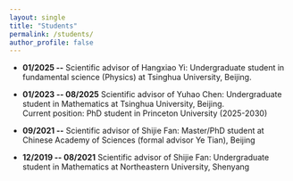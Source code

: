```yaml
---
layout: single
title: "Students"
permalink: /students/
author_profile: false
---
```


- **01/2025 --** Scientific advisor of Hangxiao Yi: Undergraduate student in fundamental science (Physics) at Tsinghua University, Beijing.

- **01/2023 -- 08/2025** Scientific advisor of Yuhao Chen: Undergraduate student in Mathematics at Tsinghua University, Beijing.  
  Current position: PhD student in Princeton University (2025-2030)

- **09/2021 --** Scientific advisor of Shijie Fan: Master/PhD student at Chinese Academy of Sciences (formal advisor Ye Tian), Beijing

- **12/2019 -- 08/2021** Scientific advisor of Shijie Fan: Undergraduate student in Mathematics at Northeastern University, Shenyang
